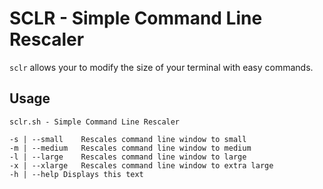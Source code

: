 # SCLR - Simple Command Line Rescaler

`sclr` allows your to modify the size of your terminal with easy commands.

## Usage

```
sclr.sh - Simple Command Line Rescaler

-s | --small	Rescales command line window to small
-m | --medium	Rescales command line window to medium
-l | --large	Rescales command line window to large
-x | --xlarge	Rescales command line window to extra large
-h | --help	Displays this text
```

